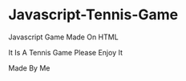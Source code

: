 # Javascript-Tennis-Game
Javascript Game Made On HTML

It Is A Tennis Game 
Please Enjoy It 

Made By Me
